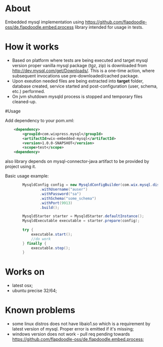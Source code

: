 # About

Embedded mysql implementation using https://github.com/flapdoodle-oss/de.flapdoodle.embed.process library intended for usage in tests.

# How it works

 - Based on platform where tests are being executed and target mysql version proper vanilla mysql package (tgz, zip) is downloaded from http://dev.mysql.com/get/Downloads/. This is a one-time action, where subsequent invocations use pre-downloaded/cached package.
 - Upon exeution needed files are being extracted into **target** folder, database created, service started and post-configuration (user, schema, etc.) performed.
 - On jvm shutdown mysqld process is stopped and temporary files cleaned-up.

#Usage

Add dependency to your pom.xml:

```xml
    <dependency>
        <groupId>com.wixpress.mysql</groupId>
        <artifactId>wix-embedded-mysql</artifactId>
        <version>1.0.0-SNAPSHOT</version>
        <scope>test</scope>
    <dependency>        
```

also library depends on mysql-connector-java artifact to be provided by project using it.

Basic usage example:

```java
        MysqldConfig config = new MysqldConfigBuilder(com.wix.mysql.distribution.Version.v5_5_40)
                .withUsername("auser")
                .withPassword("sa")
                .withSchema("some_schema")
                .withPort(9913)
                .build();

        MysqldStarter starter = MysqldStarter.defaultInstance();
        MysqldExecutable executable = starter.prepare(config);
        
        try {
            executable.start();
            //do work
        } finally {
            executable.stop();
        }
```

# Works on
 - latest osx;
 - ubuntu precise 32/64;

# Known problems
 - some linux distros does not have libaio1.so which is a requirement by latest version of mysql. Proper error is emitted if it's missing;
 - windows version does not work - pull req pending towards https://github.com/flapdoodle-oss/de.flapdoodle.embed.process;